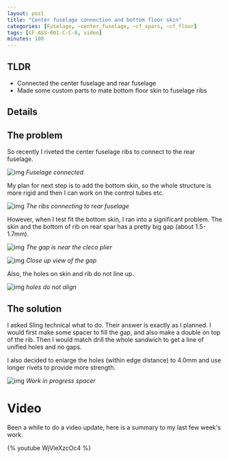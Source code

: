 ```yaml
---
layout: post
title: "Center fuselage connection and bottom floor skin"
categories: [Fuselage, ~center_fuselage, ~cf_spars, ~cf_floor]
tags: [CF-ASS-001-C-C-0, video]
minutes: 180
---
```


## TLDR

- Connected the center fuselage and rear fuselage
- Made some custom parts to mate bottom floor skin to fuselage ribs

## Details

## The problem

So recently I riveted the center fuselage ribs to connect to the rear fuselage.

![img](https://lh3.googleusercontent.com/pw/AP1GczNe-29kNcc7cpMIiRFO8Etcp8D9T0VbEC4HrG26lqn8YSbl1NtcjZiuNMwbBU0sIi5bZb5_qkxyb_7eg-X-GJzcszHy_6UtGyvAbf2M-GeorhwhrIpbHQApXGd9cIwQrkesZTzvHpiiLc_1iB42dxBLQg=w1290-h1712-s-no-gm?authuser=3)
_Fuselage connected_

My plan for next step is to add the bottom skin, so the whole structure is more rigid and then I can work on the control tubes etc.

![img](https://lh3.googleusercontent.com/pw/AP1GczM4LJuqckLyrn9-m4y-obE6qnTvpjKqoj-BdZapXflOKnYYIrXaZ16V3sG1k-76hQOUQM0ULZu7jfjAOnyeLzVdT4UrrAxwr_Og82QG7pxKb4o_G9KMmeYjDyG1msSvBowukObueCe2OyygOCxrdCjdLQ=w2274-h1712-s-no-gm?authuser=3)
_The ribs connecting to rear fuselage_

However, when I test fit the bottom skin, I ran into a significant problem. The skin and the bottom of rib on rear spar has a pretty big gap (about 1.5-1.7mm).

![img](https://lh3.googleusercontent.com/pw/AP1GczP_SKQWukJ0Dzi8R5kC5l3QKTuSsPVtLu-FPh6cjhJbuE6c5exTrlvp1zuZTI66TVWthSjc-w5L-WtDj9bpsJ06T8k0hMXenX5NVUcH-3YdCB53zbxQJnNDMgWUsgk2_iXCBqmmCxcu4OpnsH0klQPbag=w2274-h1712-s-no-gm?authuser=3)
_The gap is near the cleco plier_

![img](https://lh3.googleusercontent.com/pw/AP1GczPj2rTv0ydXfNH90PeKIhOuQIZf05ByoBj572rJSpWvigI4UBWKvzsY0sOrPcsGsB2XO3S-H1pqbGfiGEGpJG_jq5BCNvkuDaLc4YQgHYq981_RRkCgZlhDYi-FD3zJ5WzoVMKqF_iyT2puaoN4ZZViUA=w2274-h1712-s-no-gm?authuser=3)
_Close up view of the gap_

Also, the holes on skin and rib do not line up.

![img](https://lh3.googleusercontent.com/pw/AP1GczNfGNGOlqMzXuJwEc8PhKCojknuJbnI_7HZRFm2JWmjE11IR-tBjfLVKGNU4Rh_Cm0U3zwU8-bRLj3pgILcM3d-ho3M9au5qy_hycWcJWrUdfw7T3eYXCWU9s1-t1goC6smZR7POVuLU_s88dD5LCCREg=w1290-h1712-s-no-gm?authuser=3)
_holes do not align_

## The solution

I asked Sling technical what to do. Their answer is exactly as I planned. I would first make some spacer to fill the gap, and also make a double on top of the rib. Then I would match drill the whole sandwich to get a line of unified holes and no gaps.

I also decided to enlarge the holes (within edge distance) to 4.0mm and use longer rivets to provide more strength.

![img](https://lh3.googleusercontent.com/pw/AP1GczPyDXQmsxsz4LXZa5U3QY2oaWj9e0540gG4Gf-feXCRAviWaThGrQ_gZJ4r_IMyfASdpYhfpUhHWzkY0VGUq62S-O4t1b7cXBKn0P9HedCyxKP0oAVLqLIVilJpHCJ0UOS0pBH9WaIIyPrVs2oXdlsH2g=w2274-h1712-s-no-gm?authuser=3)
_Work in progress spacer_

# Video

Been a while to do a video update, here is a summary to my last few week's work.

{% youtube WjVleXzcOc4 %}
